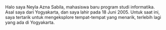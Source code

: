 Halo saya Neyla Azna Sabila, mahasiswa baru program studi informatika.
Asal saya dari Yogyakarta, dan saya lahir pada 18 Juni 2005.
Untuk saat ini, saya tertarik untuk mengeksplore tempat-tempat yang menarik, terlebih lagi yang ada di Yogyakarta.
